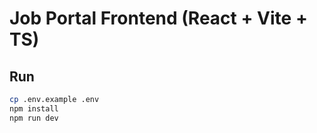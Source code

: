 # Job Portal Frontend (React + Vite + TS)

## Run
```bash
cp .env.example .env
npm install
npm run dev
```
